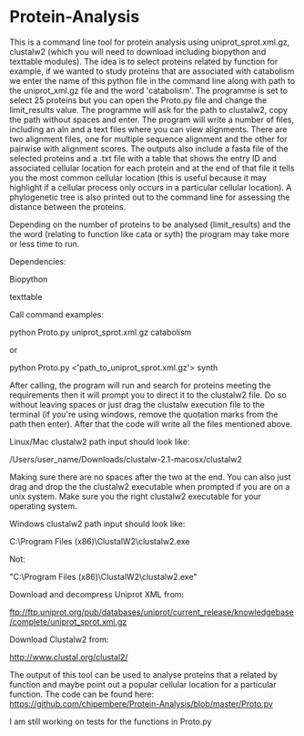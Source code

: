 # Protein-Analysis

This is a command line tool for protein analysis using uniprot_sprot.xml.gz, 
clustalw2 (which you will need to download including biopython and texttable modules).
The idea is to select proteins related by function for example, if we wanted 
to study proteins that are associated with catabolism we enter the name of this 
python file in the command line along with path to the uniprot_xml.gz file and the word 
'catabolism'. The programme is set to select 25 proteins but you can open the 
Proto.py file and change the limit_results value. The programme will ask for 
the path to clustalw2, copy the path without spaces and enter. 
The program will write a number of files, including an aln and a text files where 
you can view alignments. There are two alignment files, one for multiple sequence alignment
and the other for pairwise with alignment scores. The outputs also include a fasta file of the selected proteins 
and a .txt file with a table that shows the entry ID and associated cellular location 
for each protein and at the end of that file it tells you the most common cellular 
location (this is useful because it may highlight if a cellular process only occurs in a 
particular cellular location). A phylogenetic tree is also printed out to the 
command line for assessing the distance between the proteins.

Depending on the number of proteins to be analysed (limit_results) and the 
the word (relating to function like cata or syth) the program may take more
or less time to run.

Dependencies:

Biopython

texttable


Call command examples:

python Proto.py uniprot_sprot.xml.gz catabolism

or

python Proto.py <'path_to_uniprot_sprot.xml.gz'> synth

After calling, the program will run and search for proteins meeting the requirements
then it will prompt you to direct it to the clustalw2 file. Do so without leaving
spaces or just drag the clustalw execution file to the terminal (if you're using 
windows, remove the quotation marks from the path then enter). After that the 
code will write all the files mentioned above. 

Linux/Mac clustalw2 path input should look like:

/Users/user_name/Downloads/clustalw-2.1-macosx/clustalw2

Making sure there are no spaces after the two at the end. You can also just drag 
and drop the the clustalw2 executable when prompted if you are on a unix system.
Make sure you the right clustalw2 executable  for your operating system.

Windows clustalw2 path input should look like:

C:\Program Files (x86)\ClustalW2\clustalw2.exe

Not:

"C:\Program Files (x86)\ClustalW2\clustalw2.exe"

Download and decompress Uniprot XML from:

ftp://ftp.uniprot.org/pub/databases/uniprot/current_release/knowledgebase/complete/uniprot_sprot.xml.gz


Download Clustalw2 from:

http://www.clustal.org/clustal2/



The output of this tool can be used to analyse proteins that a related by function and maybe point
out a popular cellular location for a particular function. The code can be found here: https://github.com/chipembere/Protein-Analysis/blob/master/Proto.py
 
I am still working on tests for the functions in Proto.py

